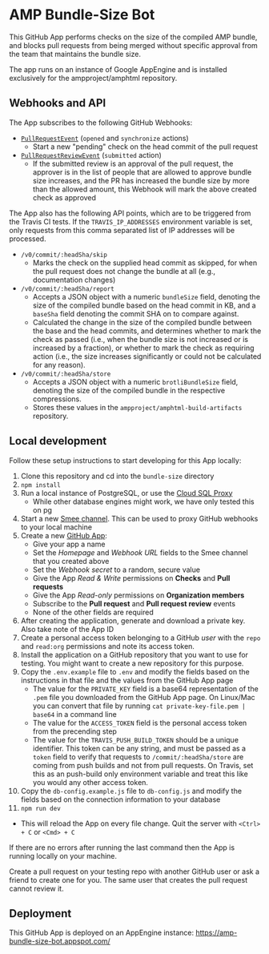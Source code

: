 AMP Bundle-Size Bot
===================

This GitHub App performs checks on the size of the compiled AMP bundle, and
blocks pull requests from being merged without specific approval from the team
that maintains the bundle size.

The app runs on an instance of Google AppEngine and is installed exclusively for
the ampproject/amphtml repository.


Webhooks and API
----------------

The App subscribes to the following GitHub Webhooks:

* [`PullRequestEvent`](https://developer.github.com/v3/activity/events/types/#pullrequestevent)
  (`opened` and `synchronize` actions)
  * Start a new "pending" check on the head commit of the pull request
* [`PullRequestReviewEvent`](https://developer.github.com/v3/activity/events/types/#pullrequestreviewevent)
  (`submitted` action)
  * If the submitted review is an approval of the pull request, the approver is
    in the list of people that are allowed to approve bundle size increases, and
    the PR has increased the bundle size by more than the allowed amount, this
    Webhook will mark the above created check as approved

The App also has the following API points, which are to be triggered from the
Travis CI tests. If the `TRAVIS_IP_ADDRESSES` environment variable is set, only
requests from this comma separated list of IP addresses will be processed.

* `/v0/commit/:headSha/skip`
  * Marks the check on the supplied head commit as skipped, for when the pull
    request does not change the bundle at all (e.g., documentation changes)
* `/v0/commit/:headSha/report`
  * Accepts a JSON object with a numeric `bundleSize` field, denoting the size
    of the compiled bundle based on the head commit in KB, and a `baseSha` field
    denoting the commit SHA on to compare against.
  * Calculated the change in the size of the compiled bundle between the base
    and the head commits, and determines whether to mark the check as passed
    (i.e., when the bundle size is not increased or is increased by a fraction),
    or whether to mark the check as requiring action (i.e., the size increases
    significantly or could not be calculated for any reason).
* `/v0/commit/:headSha/store`
  * Accepts a JSON object with a numeric `brotliBundleSize` field, denoting the
    size of the compiled bundle in the respective compressions.
  * Stores these values in the `ampproject/amphtml-build-artifacts` repository.



Local development
-----------------

Follow these setup instructions to start developing for this App locally:

1. Clone this repository and cd into the `bundle-size` directory
2. `npm install`
3. Run a local instance of PostgreSQL, or use the
   [Cloud SQL Proxy](https://cloud.google.com/sql/docs/postgres/sql-proxy)
   * While other database engines might work, we have only tested this on pg
4. Start a new [Smee channel](https://smee.io/). This can be used to proxy
   GitHub webhooks to your local machine
5. Create a new [GitHub App](https://github.com/settings/apps/new):
   * Give your app a name
   * Set the _Homepage_ and _Webhook URL_ fields to the Smee channel that you
     created above
   * Set the _Webhook secret_ to a random, secure value
   * Give the App _Read & Write_ permissions on **Checks** and **Pull requests**
   * Give the App _Read-only_ permissions on **Organization members**
   * Subscribe to the **Pull request** and **Pull request review** events
   * None of the other fields are required
6. After creating the application, generate and download a private key. Also
   take note of the App ID
7. Create a personal access token belonging to a GitHub _user_ with the `repo`
   and `read:org` permissions and note its access token.
8. Install the application on a GitHub repository that you want to use for
   testing. You might want to create a new repository for this purpose.
9. Copy the `.env.example` file to `.env` and modify the fields based on the
   instructions in that file and the values from the GitHub App page
   * The value for the `PRIVATE_KEY` field is a base64 representation of the
     `.pem` file you downloaded from the GitHub App page. On Linux/Mac you can
     convert that file by running `cat private-key-file.pem | base64` in a
     command line
   * The value for the `ACCESS_TOKEN` field is the personal access token from
     the precending step
   * The value for the `TRAVIS_PUSH_BUILD_TOKEN` should be a unique identifier.
     This token can be any string, and must be passed as a `token` field to
     verify that requests to `/commit/:headSha/store` are coming from push
     builds and not from pull requests. On Travis, set this as an push-build
     only environment variable and treat this like you would any other access
     token.
10. Copy the `db-config.example.js` file to `db-config.js` and modify the fields
    based on the connection information to your database
11. `npm run dev`
   * This will reload the App on every file change. Quit the server with
     `<Ctrl> + C` or `<Cmd> + C`

If there are no errors after running the last command then the App is running
locally on your machine.

Create a pull request on your testing repo with another GitHub user or ask a
friend to create one for you. The same user that creates the pull request cannot
review it.


Deployment
----------

This GitHub App is deployed on an AppEngine instance:
https://amp-bundle-size-bot.appspot.com/
